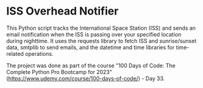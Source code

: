 <h1>ISS Overhead Notifier</h1>

This Python script tracks the International Space Station (ISS) and sends an email notification when the ISS is passing over your specified location during nighttime. It uses the requests library to fetch ISS and sunrise/sunset data, smtplib to send emails, and the datetime and time libraries for time-related operations.

The project was done as part of the course "100 Days of Code: The Complete Python Pro Bootcamp for 2023" (https://www.udemy.com/course/100-days-of-code/) - Day 33.